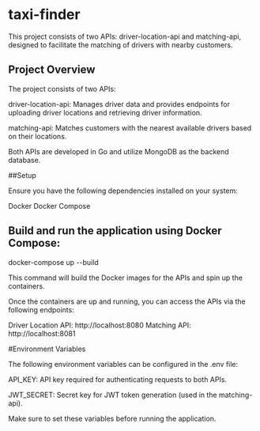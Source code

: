 # taxi-finder

This project consists of two APIs: driver-location-api and matching-api, designed to facilitate the matching of drivers with nearby customers.

## Project Overview

The project consists of two APIs:

driver-location-api: Manages driver data and provides endpoints for uploading driver locations and retrieving driver information.

matching-api: Matches customers with the nearest available drivers based on their locations.

Both APIs are developed in Go and utilize MongoDB as the backend database.

##Setup 

Ensure you have the following dependencies installed on your system:

Docker
Docker Compose

## Build and run the application using Docker Compose:

docker-compose up --build

This command will build the Docker images for the APIs and spin up the containers.

Once the containers are up and running, you can access the APIs via the following endpoints:

Driver Location API: http://localhost:8080
Matching API: http://localhost:8081

#Environment Variables

The following environment variables can be configured in the .env file:

API_KEY: API key required for authenticating requests to both APIs.

JWT_SECRET: Secret key for JWT token generation (used in the matching-api).

Make sure to set these variables before running the application.


